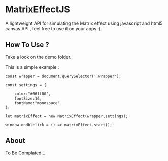 # MatrixEffectJS

A lightweight API for simulating the Matrix effect using javascript and html5 canvas API , feel free to use it on your apps :).

## How To Use ?

Take a look on the demo folder.

This is a simple example :

    const wrapper = document.querySelector('.wrapper');

    const settings = {
            
        color:"#66ff00",
        fontSize:16,
        fontName:"monospace"
    };

    let matrixEffect = new MatrixEffect(wrapper,settings);

    window.ondblclick = () => matrixEffect.start();

## About

To Be Complated...
